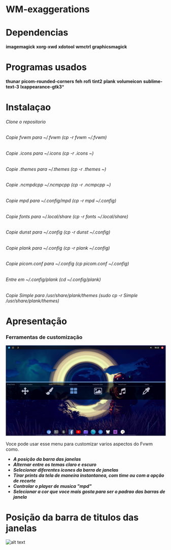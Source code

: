 # WM-exaggerations

# Dependencias

**imagemagick**
**xorg-xwd**
**xdotool**
**wmctrl**
**graphicsmagick**

# Programas usados

**thunar**
**picom-rounded-corners**
**feh**
**rofi**
**tint2**
**plank**
**volumeicon**
**sublime-text-3**
**lxappearance-gtk3***

# Instalaçao

###### Clone o repositorio
###### Copie fvwm para ~/.fvwm (cp -r fvwm ~/.fvwm)
###### Copie .icons para ~/.icons (cp -r .icons ~)
###### Copie .themes para ~/.themes (cp -r .themes ~)
###### Copie .ncmpdcpp ~/.ncmpcpp (cp -r .ncmpcpp ~)
###### Copie mpd para ~/.config/mpd (cp -r mpd ~/.config)
###### Copie fonts para ~/.local/share (cp -r fonts ~/.local/share)
###### Copie dunst para ~/.config (cp -r dunst ~/.config)
###### Copie plank para ~/.config (cp -r plank ~/.config)
###### Copie picom.conf para ~/.config (cp picom.conf ~/.config)
###### Entre em ~/.config/plank (cd  ~/.config/plank)
###### Copie Simple para /usr/share/plank/themes (sudo cp -r Simple /usr/share/plank/themes)

# Apresentação

### Ferramentas de customização

![alt text](https://github.com/hype-moment/WM-exaggerations/blob/main/exemplos/toos.png)

Voce pode usar esse menu para customizar varios aspectos do Fvwm como. 
- ***A posição da barra das janelas*** 
- ***Alternar entre os temas claro e escuro*** 
- ***Selecionar diferentes icones da barra de janelas*** 
- ***Tirar prints da tela de maneira instantanea, com time ou com a opção de recorte*** 
- ***Controlar o player de musica "mpd"*** 
- ***Selecionar a cor que voce mais gosta para ser o padrao das barras de janela*** 

# Posição da barra de titulos das janelas

![alt text](https://github.com/hype-moment/WM-exaggerations/blob/main/exemplos/Wposition.png)
